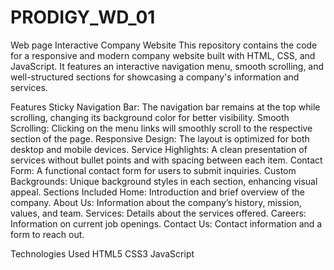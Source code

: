 # PRODIGY_WD_01
Web page
Interactive Company Website
This repository contains the code for a responsive and modern company website built with HTML, CSS, and JavaScript. It features an interactive navigation menu, smooth scrolling, and well-structured sections for showcasing a company's information and services.

Features
Sticky Navigation Bar: The navigation bar remains at the top while scrolling, changing its background color for better visibility.
Smooth Scrolling: Clicking on the menu links will smoothly scroll to the respective section of the page.
Responsive Design: The layout is optimized for both desktop and mobile devices.
Service Highlights: A clean presentation of services without bullet points and with spacing between each item.
Contact Form: A functional contact form for users to submit inquiries.
Custom Backgrounds: Unique background styles in each section, enhancing visual appeal.
Sections Included
Home: Introduction and brief overview of the company.
About Us: Information about the company’s history, mission, values, and team.
Services: Details about the services offered.
Careers: Information on current job openings.
Contact Us: Contact information and a form to reach out.

Technologies Used
HTML5
CSS3
JavaScript
